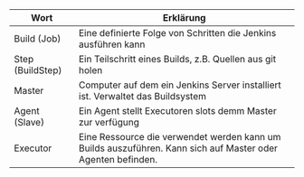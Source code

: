 Wort               | Erklärung
-------------------|-------------------
Build (Job)        | Eine definierte Folge von Schritten die Jenkins ausführen kann
Step (BuildStep)   | Ein Teilschritt eines Builds, z.B. Quellen aus git holen
Master             | Computer auf dem ein Jenkins Server installiert ist. Verwaltet das Buildsystem
Agent (Slave)      | Ein Agent stellt Executoren slots demm Master zur verfügung
Executor           | Eine Ressource die verwendet werden kann um Builds auszuführen. Kann sich auf Master oder Agenten befinden.


